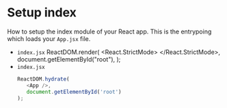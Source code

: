 # Setup index


How to setup the index module of your React app. This is the entrypoing which loads your `App.jsx` file.

- `index.jsx`
  ReactDOM.render(
    <React.StrictMode>
      <App />
    </React.StrictMode>,
    document.getElementById("root"),
  );
- `index.jsx`
    ```js
    ReactDOM.hydrate(
       <App />,
       document.getElementById('root')
    );
    ```
